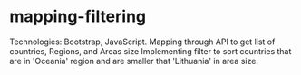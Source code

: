 # mapping-filtering 
Technologies: Bootstrap, JavaScript.
Mapping through API to get list of countries, Regions, and Areas size
Implementing filter to sort countries that are in 'Oceania' region and are smaller that 'Lithuania' in area size.
